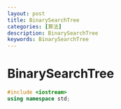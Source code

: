 ```yaml
---
layout: post
title: BinarySearchTree
categories: [算法]
description: BinarySearchTree
keywords: BinarySearchTree
---
```


# BinarySearchTree

```cpp
#include <iostream>
using namespace std;


```